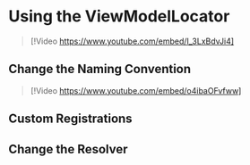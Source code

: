 # Using the ViewModelLocator

> [!Video https://www.youtube.com/embed/I_3LxBdvJi4]

## Change the Naming Convention

> [!Video https://www.youtube.com/embed/o4ibaOFvfww]

## Custom Registrations

## Change the Resolver


